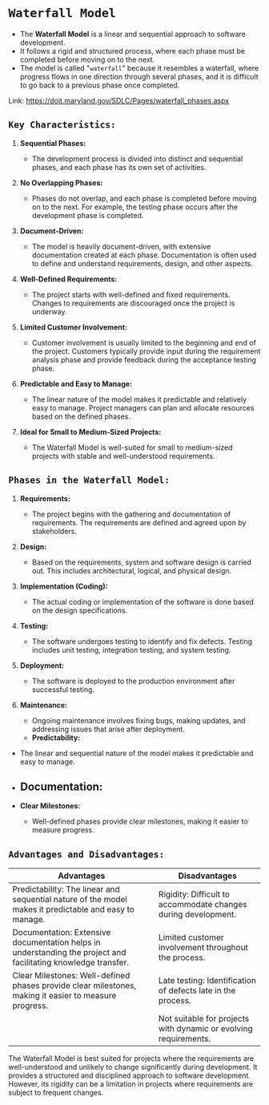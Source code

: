 # `Waterfall Model`

- The **Waterfall Model** is a linear and sequential approach to software development.
- It follows a rigid and structured process, where each phase must be completed before moving on to the next. 
- The model is called "`waterfall`" because it resembles a waterfall, where progress flows in one direction through several phases, and it is difficult to go back to a previous phase once completed.

Link: https://doit.maryland.gov/SDLC/Pages/waterfall_phases.aspx

## `Key Characteristics:`

1. **Sequential Phases:**
   - The development process is divided into distinct and sequential phases, and each phase has its own set of activities.

2. **No Overlapping Phases:**
   - Phases do not overlap, and each phase is completed before moving on to the next. For example, the testing phase occurs after the development phase is completed.

3. **Document-Driven:**
   - The model is heavily document-driven, with extensive documentation created at each phase. Documentation is often used to define and understand requirements, design, and other aspects.

4. **Well-Defined Requirements:**
   - The project starts with well-defined and fixed requirements. Changes to requirements are discouraged once the project is underway.

5. **Limited Customer Involvement:**
   - Customer involvement is usually limited to the beginning and end of the project. Customers typically provide input during the requirement analysis phase and provide feedback during the acceptance testing phase.

6. **Predictable and Easy to Manage:**
   - The linear nature of the model makes it predictable and relatively easy to manage. Project managers can plan and allocate resources based on the defined phases.

7. **Ideal for Small to Medium-Sized Projects:**
   - The Waterfall Model is well-suited for small to medium-sized projects with stable and well-understood requirements.

## `Phases in the Waterfall Model:`

1. **Requirements:**
   - The project begins with the gathering and documentation of requirements. The requirements are defined and agreed upon by stakeholders.

2. **Design:**
   - Based on the requirements, system and software design is carried out. This includes architectural, logical, and physical design.

3. **Implementation (Coding):**
   - The actual coding or implementation of the software is done based on the design specifications.

4. **Testing:**
   - The software undergoes testing to identify and fix defects. Testing includes unit testing, integration testing, and system testing.

5. **Deployment:**
   - The software is deployed to the production environment after successful testing.

6. **Maintenance:**
   - Ongoing maintenance involves fixing bugs, making updates, and addressing issues that arise after deployment.
   - **Predictability:**
  - The linear and sequential nature of the model makes it predictable and easy to manage.

- **Documentation:**
  - 

- **Clear Milestones:**
  - Well-defined phases provide clear milestones, making it easier to measure progress.

## `Advantages and Disadvantages:`

| **Advantages**                       | **Disadvantages**                                       |
|--------------------------------------|--------------------------------------------------------|
| Predictability: The linear and sequential nature of the model makes it predictable and easy to manage.                       | Rigidity: Difficult to accommodate changes during development. |
| Documentation: Extensive documentation helps in understanding the project and facilitating knowledge transfer.                        | Limited customer involvement throughout the process.  |
| Clear Milestones: Well-defined phases provide clear milestones, making it easier to measure progress.                     | Late testing: Identification of defects late in the process. |
|                                      | Not suitable for projects with dynamic or evolving requirements. |

The Waterfall Model is best suited for projects where the requirements are well-understood and unlikely to change significantly during development. It provides a structured and disciplined approach to software development. However, its rigidity can be a limitation in projects where requirements are subject to frequent changes.